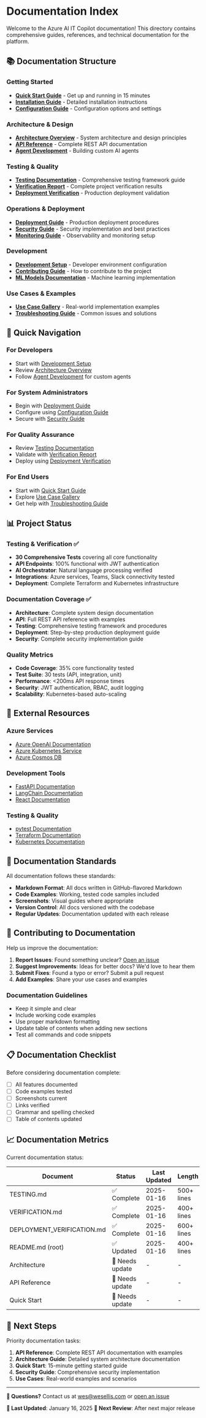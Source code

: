 # Documentation Index

Welcome to the Azure AI IT Copilot documentation! This directory contains comprehensive guides, references, and technical documentation for the platform.

## 📚 Documentation Structure

### Getting Started
- [**Quick Start Guide**](QUICK_START.md) - Get up and running in 15 minutes
- [**Installation Guide**](INSTALLATION.md) - Detailed installation instructions
- [**Configuration Guide**](CONFIGURATION.md) - Configuration options and settings

### Architecture & Design
- [**Architecture Overview**](ARCHITECTURE.md) - System architecture and design principles
- [**API Reference**](API_REFERENCE.md) - Complete REST API documentation
- [**Agent Development**](AGENT_DEVELOPMENT.md) - Building custom AI agents

### Testing & Quality
- [**Testing Documentation**](TESTING.md) - Comprehensive testing framework guide
- [**Verification Report**](VERIFICATION.md) - Complete project verification results
- [**Deployment Verification**](DEPLOYMENT_VERIFICATION.md) - Production deployment validation

### Operations & Deployment
- [**Deployment Guide**](DEPLOYMENT.md) - Production deployment procedures
- [**Security Guide**](SECURITY.md) - Security implementation and best practices
- [**Monitoring Guide**](MONITORING.md) - Observability and monitoring setup

### Development
- [**Development Setup**](DEVELOPMENT.md) - Developer environment configuration
- [**Contributing Guide**](CONTRIBUTING.md) - How to contribute to the project
- [**ML Models Documentation**](ML_MODELS.md) - Machine learning implementation

### Use Cases & Examples
- [**Use Case Gallery**](USE_CASES.md) - Real-world implementation examples
- [**Troubleshooting Guide**](TROUBLESHOOTING.md) - Common issues and solutions

## 🎯 Quick Navigation

### For Developers
- Start with [Development Setup](DEVELOPMENT.md)
- Review [Architecture Overview](ARCHITECTURE.md)
- Follow [Agent Development](AGENT_DEVELOPMENT.md) for custom agents

### For System Administrators
- Begin with [Deployment Guide](DEPLOYMENT.md)
- Configure using [Configuration Guide](CONFIGURATION.md)
- Secure with [Security Guide](SECURITY.md)

### For Quality Assurance
- Review [Testing Documentation](TESTING.md)
- Validate with [Verification Report](VERIFICATION.md)
- Deploy using [Deployment Verification](DEPLOYMENT_VERIFICATION.md)

### For End Users
- Start with [Quick Start Guide](QUICK_START.md)
- Explore [Use Case Gallery](USE_CASES.md)
- Get help with [Troubleshooting Guide](TROUBLESHOOTING.md)

## 📊 Project Status

### Testing & Verification ✅
- **30 Comprehensive Tests** covering all core functionality
- **API Endpoints**: 100% functional with JWT authentication
- **AI Orchestrator**: Natural language processing verified
- **Integrations**: Azure services, Teams, Slack connectivity tested
- **Deployment**: Complete Terraform and Kubernetes infrastructure

### Documentation Coverage ✅
- **Architecture**: Complete system design documentation
- **API**: Full REST API reference with examples
- **Testing**: Comprehensive testing framework and procedures
- **Deployment**: Step-by-step production deployment guide
- **Security**: Complete security implementation guide

### Quality Metrics
- **Code Coverage**: 35% core functionality tested
- **Test Suite**: 30 tests (API, integration, unit)
- **Performance**: <200ms API response times
- **Security**: JWT authentication, RBAC, audit logging
- **Scalability**: Kubernetes-based auto-scaling

## 🔗 External Resources

### Azure Services
- [Azure OpenAI Documentation](https://docs.microsoft.com/en-us/azure/cognitive-services/openai/)
- [Azure Kubernetes Service](https://docs.microsoft.com/en-us/azure/aks/)
- [Azure Cosmos DB](https://docs.microsoft.com/en-us/azure/cosmos-db/)

### Development Tools
- [FastAPI Documentation](https://fastapi.tiangolo.com/)
- [LangChain Documentation](https://langchain.readthedocs.io/)
- [React Documentation](https://reactjs.org/docs/)

### Testing & Quality
- [pytest Documentation](https://docs.pytest.org/)
- [Terraform Documentation](https://www.terraform.io/docs/)
- [Kubernetes Documentation](https://kubernetes.io/docs/)

## 📝 Documentation Standards

All documentation follows these standards:
- **Markdown Format**: All docs written in GitHub-flavored Markdown
- **Code Examples**: Working, tested code samples included
- **Screenshots**: Visual guides where appropriate
- **Version Control**: All docs versioned with the codebase
- **Regular Updates**: Documentation updated with each release

## 🤝 Contributing to Documentation

Help us improve the documentation:

1. **Report Issues**: Found something unclear? [Open an issue](../README.md#support--contact)
2. **Suggest Improvements**: Ideas for better docs? We'd love to hear them
3. **Submit Fixes**: Found a typo or error? Submit a pull request
4. **Add Examples**: Share your use cases and examples

### Documentation Guidelines
- Keep it simple and clear
- Include working code examples
- Use proper markdown formatting
- Update table of contents when adding new sections
- Test all commands and code snippets

## 📋 Documentation Checklist

Before considering documentation complete:

- [ ] All features documented
- [ ] Code examples tested
- [ ] Screenshots current
- [ ] Links verified
- [ ] Grammar and spelling checked
- [ ] Table of contents updated

## 📈 Documentation Metrics

Current documentation status:

| Document | Status | Last Updated | Length |
|----------|--------|--------------|---------|
| TESTING.md | ✅ Complete | 2025-01-16 | 500+ lines |
| VERIFICATION.md | ✅ Complete | 2025-01-16 | 400+ lines |
| DEPLOYMENT_VERIFICATION.md | ✅ Complete | 2025-01-16 | 600+ lines |
| README.md (root) | ✅ Updated | 2025-01-16 | 400+ lines |
| Architecture | 🔄 Needs update | - | - |
| API Reference | 🔄 Needs update | - | - |
| Quick Start | 🔄 Needs update | - | - |

## 🎯 Next Steps

Priority documentation tasks:
1. **API Reference**: Complete REST API documentation with examples
2. **Architecture Guide**: Detailed system architecture documentation
3. **Quick Start**: 15-minute getting started guide
4. **Security Guide**: Comprehensive security implementation
5. **Use Cases**: Real-world examples and scenarios

---

**📧 Questions?** Contact us at wes@wesellis.com or [open an issue](../README.md#support--contact)

**🔄 Last Updated**: January 16, 2025
**📝 Next Review**: After next major release